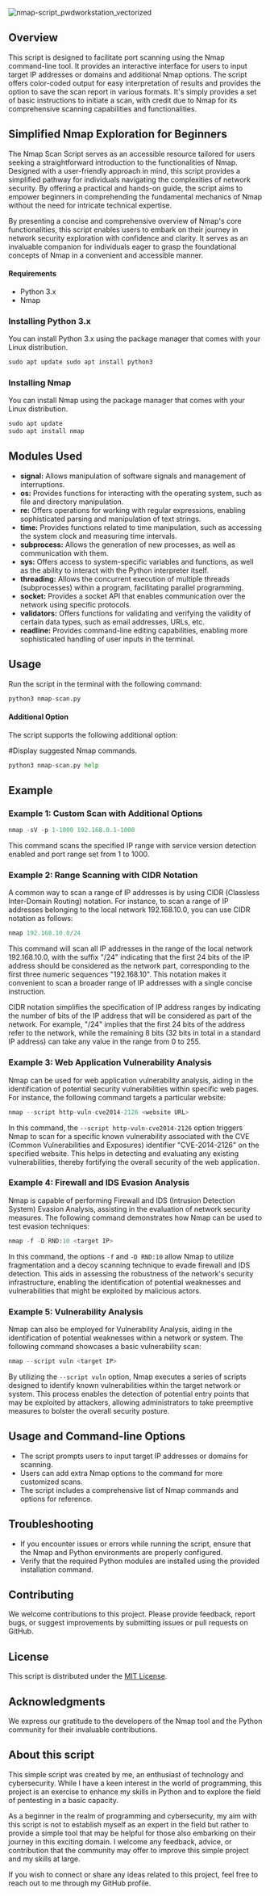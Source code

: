 ![nmap-script_pwdworkstation_vectorized](https://github.com/pwdworkstation/nmap-scan/assets/138977500/0d94b0bd-d9db-46fe-baa9-a1f73dcbfdbc)

## Overview

This script is designed to facilitate port scanning using the Nmap command-line tool. It provides an interactive interface for users to input target IP addresses or domains and additional Nmap options. The script offers color-coded output for easy interpretation of results and provides the option to save the scan report in various formats.
It's simply provides a set of basic instructions to initiate a scan, with credit due to Nmap for its comprehensive scanning capabilities and functionalities.

## Simplified Nmap Exploration for Beginners

The Nmap Scan Script serves as an accessible resource tailored for users seeking a straightforward introduction to the functionalities of Nmap. Designed with a user-friendly approach in mind, this script provides a simplified pathway for individuals navigating the complexities of network security. By offering a practical and hands-on guide, the script aims to empower beginners in comprehending the fundamental mechanics of Nmap without the need for intricate technical expertise.

By presenting a concise and comprehensive overview of Nmap's core functionalities, this script enables users to embark on their journey in network security exploration with confidence and clarity. It serves as an invaluable companion for individuals eager to grasp the foundational concepts of Nmap in a convenient and accessible manner.

#### Requirements

- Python 3.x
- Nmap

### Installing Python 3.x

You can install Python 3.x using the package manager that comes with your Linux distribution.

```python
sudo apt update sudo apt install python3
```

### Installing Nmap

You can install Nmap using the package manager that comes with your Linux distribution.

```python
sudo apt update
sudo apt install nmap
```

## Modules Used

- **signal:** Allows manipulation of software signals and management of interruptions.
- **os:** Provides functions for interacting with the operating system, such as file and directory manipulation.
- **re:** Offers operations for working with regular expressions, enabling sophisticated parsing and manipulation of text strings.
- **time:** Provides functions related to time manipulation, such as accessing the system clock and measuring time intervals.
- **subprocess:** Allows the generation of new processes, as well as communication with them.
- **sys:** Offers access to system-specific variables and functions, as well as the ability to interact with the Python interpreter itself.
- **threading:** Allows the concurrent execution of multiple threads (subprocesses) within a program, facilitating parallel programming.
- **socket:** Provides a socket API that enables communication over the network using specific protocols.
- **validators:** Offers functions for validating and verifying the validity of certain data types, such as email addresses, URLs, etc.
- **readline:** Provides command-line editing capabilities, enabling more sophisticated handling of user inputs in the terminal.

## Usage

Run the script in the terminal with the following command:

```python
python3 nmap-scan.py
```

#### Additional Option

The script supports the following additional option:

#Display suggested Nmap commands.
```python
python3 nmap-scan.py help 
```
## Example

### Example 1: Custom Scan with Additional Options

```python
nmap -sV -p 1-1000 192.168.0.1-1000
```

This command scans the specified IP range with service version detection enabled and port range set from 1 to 1000.

### Example 2: Range Scanning with CIDR Notation

A common way to scan a range of IP addresses is by using CIDR (Classless Inter-Domain Routing) notation. For instance, to scan a range of IP addresses belonging to the local network 192.168.10.0, you can use CIDR notation as follows:

```python
nmap 192.168.10.0/24
```

This command will scan all IP addresses in the range of the local network 192.168.10.0, with the suffix "/24" indicating that the first 24 bits of the IP address should be considered as the network part, corresponding to the first three numeric sequences "192.168.10". This notation makes it convenient to scan a broader range of IP addresses with a single concise instruction.

CIDR notation simplifies the specification of IP address ranges by indicating the number of bits of the IP address that will be considered as part of the network. For example, "/24" implies that the first 24 bits of the address refer to the network, while the remaining 8 bits (32 bits in total in a standard IP address) can take any value in the range from 0 to 255.

### Example 3: Web Application Vulnerability Analysis

Nmap can be used for web application vulnerability analysis, aiding in the identification of potential security vulnerabilities within specific web pages. For instance, the following command targets a particular website:

```python
nmap --script http-vuln-cve2014-2126 <website URL>
```

In this command, the `--script http-vuln-cve2014-2126` option triggers Nmap to scan for a specific known vulnerability associated with the CVE (Common Vulnerabilities and Exposures) identifier "CVE-2014-2126" on the specified website. This helps in detecting and evaluating any existing vulnerabilities, thereby fortifying the overall security of the web application.

### Example 4: Firewall and IDS Evasion Analysis

Nmap is capable of performing Firewall and IDS (Intrusion Detection System) Evasion Analysis, assisting in the evaluation of network security measures. The following command demonstrates how Nmap can be used to test evasion techniques:

```python
nmap -f -D RND:10 <target IP>
```

In this command, the options `-f` and `-D RND:10` allow Nmap to utilize fragmentation and a decoy scanning technique to evade firewall and IDS detection. This aids in assessing the robustness of the network's security infrastructure, enabling the identification of potential weaknesses and vulnerabilities that might be exploited by malicious actors.

### Example 5: Vulnerability Analysis

Nmap can also be employed for Vulnerability Analysis, aiding in the identification of potential weaknesses within a network or system. The following command showcases a basic vulnerability scan:

```python
nmap --script vuln <target IP>
```

By utilizing the `--script vuln` option, Nmap executes a series of scripts designed to identify known vulnerabilities within the target network or system. This process enables the detection of potential entry points that may be exploited by attackers, allowing administrators to take preemptive measures to bolster the overall security posture.

## Usage and Command-line Options

- The script prompts users to input target IP addresses or domains for scanning.
- Users can add extra Nmap options to the command for more customized scans.
- The script includes a comprehensive list of Nmap commands and options for reference.

## Troubleshooting

- If you encounter issues or errors while running the script, ensure that the Nmap and Python environments are properly configured.
- Verify that the required Python modules are installed using the provided installation command.

## Contributing

We welcome contributions to this project. Please provide feedback, report bugs, or suggest improvements by submitting issues or pull requests on GitHub.

## License

This script is distributed under the [MIT License](https://opensource.org/licenses/MIT).

## Acknowledgments

We express our gratitude to the developers of the Nmap tool and the Python community for their invaluable contributions.

## About this script

This simple script was created by me, an enthusiast of technology and cybersecurity. While I have a keen interest in the world of programming, this project is an exercise to enhance my skills in Python and to explore the field of pentesting in a basic capacity.

As a beginner in the realm of programming and cybersecurity, my aim with this script is not to establish myself as an expert in the field but rather to provide a simple tool that may be helpful for those also embarking on their journey in this exciting domain. I welcome any feedback, advice, or contribution that the community may offer to improve this simple project and my skills at large.

If you wish to connect or share any ideas related to this project, feel free to reach out to me through my GitHub profile.
